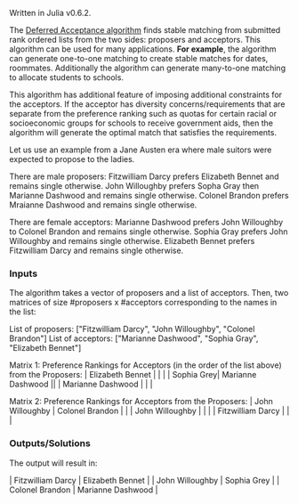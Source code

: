 Written in Julia v0.6.2.


The [Deferred Acceptance algorithm](https://en.wikipedia.org/wiki/Gale%E2%80%93Shapley_algorithm#:~:text=In%20mathematics%2C%20economics%2C%20and%20computer,as%20solving%20both%20the%20college) finds stable matching from submitted rank ordered lists from the two sides: proposers and acceptors. This algorithm can be used for many applications. **For example**, the algorithm can generate one-to-one matching to create stable matches for dates, roommates. Additionally the algorithm can generate many-to-one matching to allocate students to schools.

This algorithm has additional feature of imposing additional constraints for the acceptors. If the acceptor has diversity concerns/requirements that are separate from the preference ranking such as quotas for certain racial or socioeconomic groups for schools to receive government aids, then the algorithm will generate the optimal match that satisfies the requirements.  

Let us use an example from a Jane Austen era where male suitors were expected to propose to the ladies.

There are male proposers:
Fitzwilliam Darcy prefers Elizabeth Bennet and remains single otherwise.
John Willoughby prefers Sopha Gray then Marianne Dashwood and remains single otherwise.
Colonel Brandon prefers Mraianne Dashwood and remains single otherwise.

There are female acceptors:
Marianne Dashwood prefers John Willoughby to Colonel Brandon and remains single otherwise.
Sophia Gray prefers John Willoughby and remains single otherwise.
Elizabeth Bennet prefers Fitzwilliam Darcy and remains single otherwise.


### Inputs
The algorithm takes a vector of proposers and a list of acceptors. Then, two matrices of size #proposers x #acceptors corresponding to the names in the list:

List of proposers: ["Fitzwilliam Darcy", "John Willoughby", "Colonel Brandon"]
List of acceptors: ["Marianne Dashwood", "Sophia Gray", "Elizabeth Bennet"]

Matrix 1: Preference Rankings for Acceptors (in the order of the list above) from the Proposers:
| Elizabeth Bennet | | |
| Sophia Grey| Marianne Dashwood ||
| Marianne Dashwood | | |

Matrix 2: Preference Rankings for Acceptors from the Proposers:
| John Willoughby | Colonel Brandon | |
| John Willoughby | | |
| Fitzwilliam Darcy | | |

### Outputs/Solutions

The output will result in:

| Fitzwilliam Darcy | Elizabeth Bennet |
| John Willoughby | Sophia Grey |
| Colonel Brandon | Marianne Dashwood |
